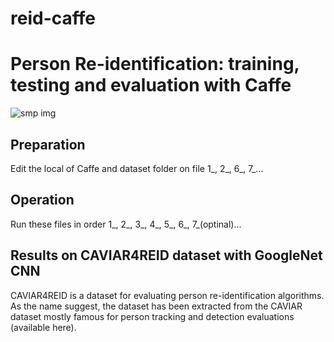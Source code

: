 # reid-caffe
# Person Re-identification: training, testing and evaluation with Caffe  
![smp img](https://raw.githubusercontent.com/zzvvmm/reid-caffe/master/caviar_data/sample.PNG)  

## Preparation
Edit the local of Caffe and dataset folder on file 1_, 2_, 6_, 7_...
## Operation
Run these files in order 1_, 2_, 3_, 4_, 5_, 6_, 7_(optinal)...
## Results on CAVIAR4REID dataset with GoogleNet CNN
CAVIAR4REID is a dataset for evaluating person re-identification algorithms. As the name suggest, the dataset has been extracted from the CAVIAR dataset mostly famous for person tracking and detection evaluations (available here).  

